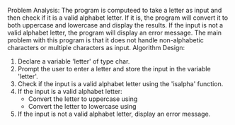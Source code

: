 Problem Analysis:
The program is computeed to take a letter as input and then check if it is a valid alphabet letter. 
If it is, the program will convert it to both uppercase and lowercase and display the results. 
If the input is not a valid alphabet letter, the program will display an error message.
The main problem with this program is that it does not handle non-alphabetic characters or multiple characters as input.
Algorithm Design:
1. Declare a variable 'letter' of type char.
2. Prompt the user to enter a letter and store the input in the variable 'letter'.
3. Check if the input is a valid alphabet letter using the 'isalpha' function.
4. If the input is a valid alphabet letter:
   - Convert the letter to uppercase using 
   - Convert the letter to lowercase using 
5. If the input is not a valid alphabet letter, display an error message.

